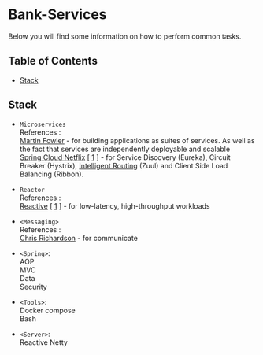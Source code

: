 # Bank-Services

Below you will find some information on how to perform common tasks.<br>

## Table of Contents

- [Stack](#stack)
## Stack

* `Microservices`<br> References :
<br>[Martin Fowler](https://martinfowler.com/articles/microservices.html) - for building applications as suites of services. As well as the fact that services are independently deployable and scalable
<br>[Spring Cloud Netflix](https://cloud.spring.io/spring-cloud-netflix/reference/html/)  [ [1](https://medium.com/swlh/spring-cloud-service-discovery-with-eureka-16f32068e5c7) ] - for Service Discovery (Eureka), Circuit Breaker (Hystrix), [Intelligent Routing](https://microservices.io/patterns/apigateway.html) (Zuul)  and Client Side Load Balancing (Ribbon).

* `Reactor`<br> References : 
<br> [Reactive](https://spring.io/reactive) [ [1](http://reactivex.io/) ] - for low-latency, high-throughput workloads

* `<Messaging>`<br> References : 
<br> [Chris Richardson](https://microservices.io/patterns/communication-style/messaging.html) - for communicate

* `<Spring>`: 
<br> AOP
<br> MVC
<br> Data
<br> Security

* `<Tools>`: 
<br> Docker compose
<br> Bash

* `<Server>`:
<br> Reactive Netty 



